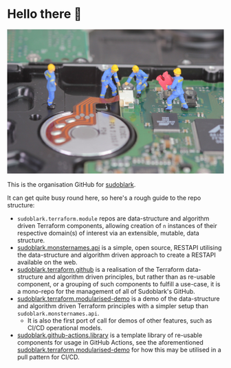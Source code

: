 # Hello there :unicorn:

![Potato](../docs/logo.jpeg)

This is the organisation GitHub for [sudoblark](https://sudoblark.com).

It can get quite busy round here, so here's a rough guide to the repo structure:

- `sudoblark.terraform.module` repos are data-structure and algorithm driven Terraform components, allowing creation of
`n` instances of their respective domain(s) of interest via an extensible, mutable, data structure.
- [sudoblark.monsternames.api](https://github.com/sudoblark/sudoblark.monsternames.api) is a simple, open source, RESTAPI utilising the data-structure
and algorithm driven approach to create a RESTAPI available on the web.
- [sudoblark.terraform.github](https://github.com/sudoblark/sudoblark.terraform.github) is a realisation of the Terraform data-structure and algorithm driven principles,
but rather than as re-usable component, or a grouping of such components to fulfill a use-case, it is a mono-repo
for the management of all of Sudoblark's GitHub.
- [sudoblark.terraform.modularised-demo](https://github.com/sudoblark/sudoblark.terraform.modularised-demo) is a demo of the data-structure and algorithm driven Terraform principles
with a simpler setup than `sudoblark.monsternames.api`.
  - It is also the first port of call for demos of other features, such as CI/CD operational models.
- [sudoblark.github-actions.library](https://github.com/sudoblark/sudoblark.github-actions.library) is a template library of re-usable components for usage in GitHub Actions,
see the aforementioned [sudoblark.terraform.modularised-demo](https://github.com/sudoblark/sudoblark.terraform.modularised-demo) for how this may be utilised in a pull pattern
for CI/CD.